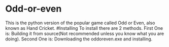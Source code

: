 # Odd-or-even
This is the python version of the popular game called Odd or Even, also known as Hand Cricket.
#Installing
To install there are 2 methods.
First One is:
  Building it from source(Not recommended unless you know what you are doing).
Second One is:
  Downloading the oddoreven.exe and installing.
